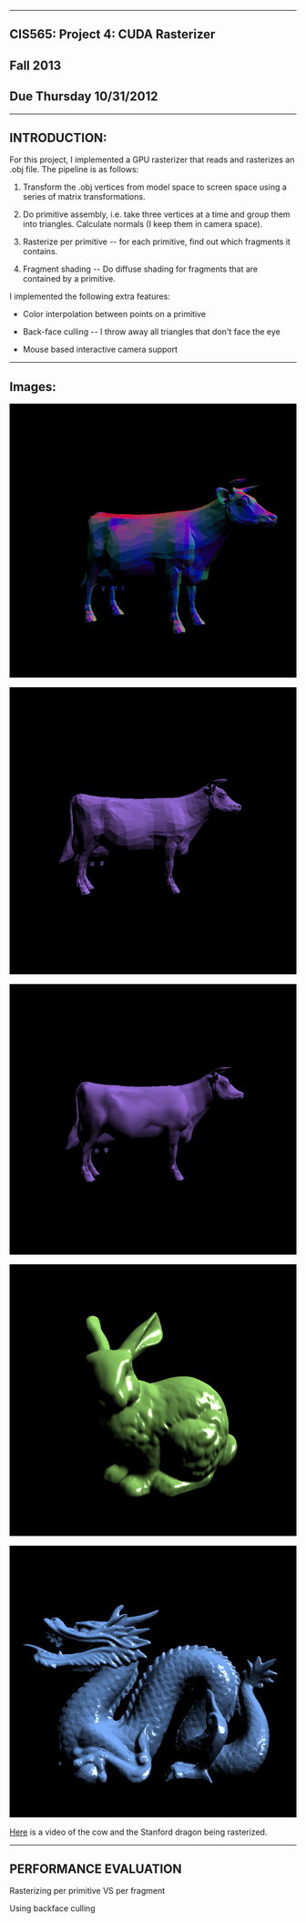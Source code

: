 -------------------------------------------------------------------------------
CIS565: Project 4: CUDA Rasterizer
-------------------------------------------------------------------------------
Fall 2013
-------------------------------------------------------------------------------
Due Thursday 10/31/2012
-------------------------------------------------------------------------------
-------------------------------------------------------------------------------
INTRODUCTION:
-------------------------------------------------------------------------------
For this project, I implemented a GPU rasterizer that reads and rasterizes an .obj
file. The pipeline is as follows:

1. Transform the .obj vertices from model space to screen space using a series of 
matrix transformations. 

2. Do primitive assembly, i.e. take three vertices at a time and group them into 
triangles. Calculate normals (I keep them in camera space).

3. Rasterize per primitive -- for each primitive, find out which fragments it contains. 

4. Fragment shading -- Do diffuse shading for fragments that are contained by a primitive.

I implemented the following extra features:

* Color interpolation between points on a primitive

* Back-face culling -- I throw away all triangles that don't face the eye

* Mouse based interactive camera support

-------------------------------------------------------------------------------
Images:
-------------------------------------------------------------------------------

![alt text](./renders/cow_normal_diffuse.png "normal and diffuse")

![alt text](./renders/cow_diffuse.png "diffuse cow")

![alt text](./renders/cow_smooth_diffuse.png "diffuse cow with normal interpolation")

![alt text](./renders/bunny_specular.png "specular bunny")

![alt text](./renders/dragon_specular.png "specular dragon")

[Here](https://vimeo.com/78320271) is a video of the cow and the Stanford dragon
being rasterized. 

-------------------------------------------------------------------------------
PERFORMANCE EVALUATION
-------------------------------------------------------------------------------
Rasterizing per primitive VS per fragment




Using backface culling


